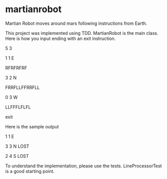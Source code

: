 # martianrobot

Martian Robot moves around mars following instructions from Earth.

This project was implemented using TDD. 
MartianRobot is the main class. Here is how you input ending with an exit instruction.

5 3

1 1 E

RFRFRFRF

3 2 N

FRRFLLFFRRFLL

0 3 W

LLFFFLFLFL

exit

Here is the sample output

1 1 E

3 3 N LOST

2 4 S LOST


To understand the implementation, please use the tests.
LineProcessorTest is a good starting point.
